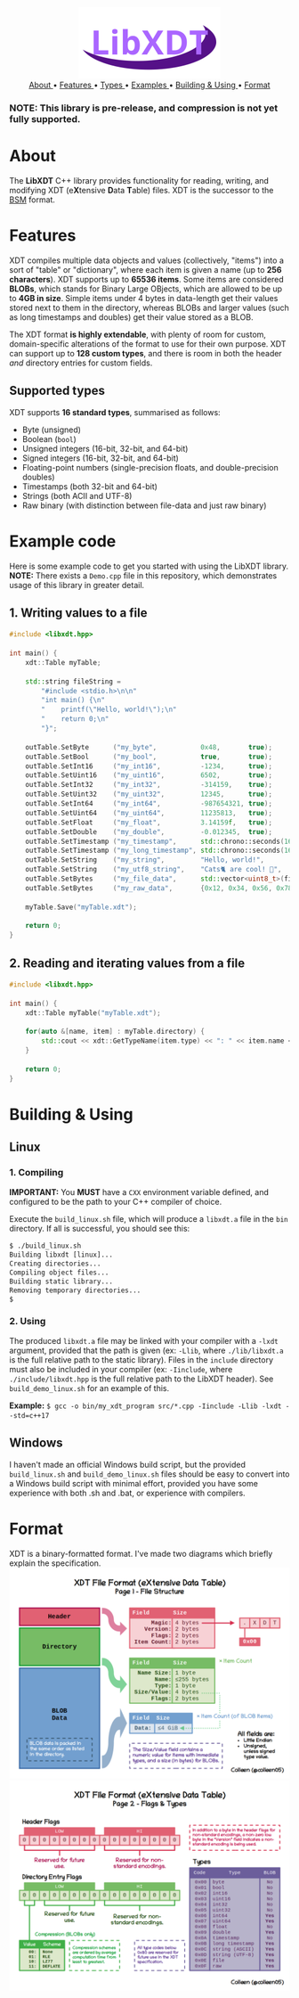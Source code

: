 <p align="center">
  <img src="img/logo.png">
  <br>
  <a href="#about">About </a>•
  <a href="#features">Features </a>•
  <a href="#supported-types">Types </a>•
  <a href="#example-code">Examples </a>•
  <a href="#building--using">Building & Using </a>•
  <a href="#format">Format</a>
</p>

### **NOTE:** This library is pre-release, and compression is not yet fully supported.

# About
The **LibXDT** C++ library provides functionality for reading, writing, and modifying XDT (e**X**tensive **D**ata **T**able) files. XDT is the successor to the [BSM](https://github.com/colleen05/bsmlib) format.

# Features
XDT compiles multiple data objects and values (collectively, "items") into a sort of "table" or "dictionary", where each item is given a name (up to **256 characters**). XDT supports up to **65536 items**. Some items are considered **BLOBs**, which stands for Binary Large OBjects, which are allowed to be up to **4GB in size**. Simple items under 4 bytes in data-length get their values stored next to them in the directory, whereas BLOBs and larger values (such as long timestamps and doubles) get their value stored as a BLOB.

The XDT format **is highly extendable**, with plenty of room for custom, domain-specific alterations of the format to use for their own purpose. XDT can support up to **128 custom types**, and there is room in both the header *and* directory entries for custom fields.

## Supported types
XDT supports **16 standard types**, summarised as follows:
* Byte (unsigned)
* Boolean (`bool`)
* Unsigned integers (16-bit, 32-bit, and 64-bit)
* Signed integers (16-bit, 32-bit, and 64-bit)
* Floating-point numbers (single-precision floats, and double-precision doubles)
* Timestamps (both 32-bit and 64-bit)
* Strings (both ACII and UTF-8)
* Raw binary (with distinction between file-data and just raw binary)

# Example code
Here is some example code to get you started with using the LibXDT library.
**NOTE:** There exists a `Demo.cpp` file in this repository, which demonstrates usage of this library in greater detail.

## 1. Writing values to a file
```cpp
#include <libxdt.hpp>

int main() {
    xdt::Table myTable;

    std::string fileString =
        "#include <stdio.h>\n\n"
        "int main() {\n"
        "    printf(\"Hello, world!\");\n"
        "    return 0;\n"
        "}";

    outTable.SetByte      ("my_byte",           0x48,       true);
    outTable.SetBool      ("my_bool",           true,       true);
    outTable.SetInt16     ("my_int16",          -1234,      true);
    outTable.SetUint16    ("my_uint16",         6502,       true);
    outTable.SetInt32     ("my_int32",          -314159,    true);
    outTable.SetUint32    ("my_uint32",         12345,      true);
    outTable.SetInt64     ("my_int64",          -987654321, true);
    outTable.SetUint64    ("my_uint64",         11235813,   true);
    outTable.SetFloat     ("my_float",          3.14159f,   true);
    outTable.SetDouble    ("my_double",         -0.012345,  true);
    outTable.SetTimestamp ("my_timestamp",      std::chrono::seconds(1670971965),   false,  true);
    outTable.SetTimestamp ("my_long_timestamp", std::chrono::seconds(1670971965),   true,   true);
    outTable.SetString    ("my_string",         "Hello, world!",                    false,  true);
    outTable.SetString    ("my_utf8_string",    "Cats🐈 are cool! 💖",              true,   true);
    outTable.SetBytes     ("my_file_data",      std::vector<uint8_t>(fileString.begin(), fileString.end()), true, true);
    outTable.SetBytes     ("my_raw_data",       {0x12, 0x34, 0x56, 0x78, 0x9A}, false, true);

    myTable.Save("myTable.xdt");

    return 0;
}
```
## 2. Reading and iterating values from a file
```cpp
#include <libxdt.hpp>

int main() {
    xdt::Table myTable("myTable.xdt");

    for(auto &[name, item] : myTable.directory) {
        std::cout << xdt::GetTypeName(item.type) << ": " << item.name << " = " << item.GetString() << std::endl;
    }

    return 0;
}
```

# Building & Using
## Linux
### 1. Compiling
**IMPORTANT:** You **MUST** have a `CXX` environment variable defined, and configured to be the path to your C++ compiler of choice.

Execute the `build_linux.sh` file, which will produce a `libxdt.a` file in the `bin` directory. If all is successful, you should see this:
```
$ ./build_linux.sh
Building libxdt [linux]...
Creating directories...
Compiling object files...
Building static library...
Removing temporary directories...
$ 
```
### 2. Using
The produced `libxdt.a` file may be linked with your compiler with a `-lxdt` argument, provided that the path is given (ex: `-Llib`, where `./lib/libxdt.a` is the full relative path to the static library). Files in the `include` directory must also be included in your compiler (ex: `-Iinclude`, where `./include/libxdt.hpp` is the full relative path to the LibXDT header). See `build_demo_linux.sh` for an example of this.

**Example:** `$ gcc -o bin/my_xdt_program src/*.cpp -Iinclude -Llib -lxdt --std=c++17`

## Windows
I haven't made an official Windows build script, but the provided `build_linux.sh` and `build_demo_linux.sh` files should be easy to convert into a Windows build script with minimal effort, provided you have some experience with both .sh and .bat, or experience with compilers.

# Format
XDT is a binary-formatted format. I've made two diagrams which briefly explain the specification.
![Diagram Page 1](/img/Diagram_Page1.png)
![Diagram Page 2](/img/Diagram_Page2.png)
